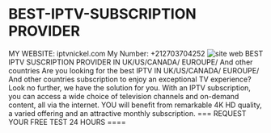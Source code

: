 # BEST-IPTV-SUBSCRIPTION PROVIDER
MY WEBSITE: iptvnickel.com
My Number: +212703704252
![site web](https://github.com/user-attachments/assets/746a5d96-5cb1-4bb5-848a-b1408b4261ce)
BEST IPTV SUSCRIPTION PROVIDER IN UK/US/CANADA/ EUROUPE/ And other countries
Are you looking for the best IPTV IN UK/US/CANADA/ EUROUPE/ And other countries subscription to enjoy an exceptional TV experience? Look no further, we have the solution for you. With an IPTV subscription, you can access a wide choice of television channels and on-demand content, all via the internet. YOU will benefit from remarkable 4K HD quality, a varied offering and an attractive monthly subscription.
=== REQUEST YOUR FREE TEST 24 HOURS  ====
